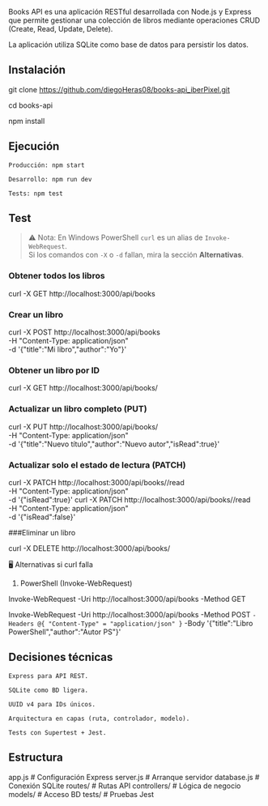 Books API es una aplicación RESTful desarrollada con Node.js y Express que permite gestionar una colección de libros mediante operaciones CRUD (Create, Read, Update, Delete).

La aplicación utiliza SQLite como base de datos para persistir los datos.

## Instalación

git clone https://github.com/diegoHeras08/books-api_iberPixel.git

cd books-api

npm install

## Ejecución

    Producción: npm start

    Desarrollo: npm run dev

    Tests: npm test

## Test 
        

> ⚠️ Nota: En Windows PowerShell `curl` es un alias de `Invoke-WebRequest`.  
> Si los comandos con `-X` o `-d` fallan, mira la sección **Alternativas**.

### Obtener todos los libros

curl -X GET http://localhost:3000/api/books

### Crear un libro

curl -X POST http://localhost:3000/api/books \
     -H "Content-Type: application/json" \
     -d '{"title":"Mi libro","author":"Yo"}'

### Obtener un libro por ID

curl -X GET http://localhost:3000/api/books/<ID>

### Actualizar un libro completo (PUT)

curl -X PUT http://localhost:3000/api/books/<ID> \
     -H "Content-Type: application/json" \
     -d '{"title":"Nuevo título","author":"Nuevo autor","isRead":true}'

### Actualizar solo el estado de lectura (PATCH)

curl -X PATCH http://localhost:3000/api/books/<ID>/read \
     -H "Content-Type: application/json" \
     -d '{"isRead":true}'
     curl -X PATCH http://localhost:3000/api/books/<ID>/read \
     -H "Content-Type: application/json" \
     -d '{"isRead":false}'

###Eliminar un libro

curl -X DELETE http://localhost:3000/api/books/<ID>

🖥️ Alternativas si curl falla
1. PowerShell (Invoke-WebRequest)

Invoke-WebRequest -Uri http://localhost:3000/api/books -Method GET

Invoke-WebRequest -Uri http://localhost:3000/api/books -Method POST `
    -Headers @{ "Content-Type" = "application/json" } `
    -Body '{"title":"Libro PowerShell","author":"Autor PS"}'


## Decisiones técnicas

    Express para API REST.

    SQLite como BD ligera.

    UUID v4 para IDs únicos.

    Arquitectura en capas (ruta, controlador, modelo).

    Tests con Supertest + Jest.

## Estructura

app.js          # Configuración Express
server.js       # Arranque servidor
database.js     # Conexión SQLite
routes/         # Rutas API
controllers/    # Lógica de negocio
models/         # Acceso BD
tests/          # Pruebas Jest

